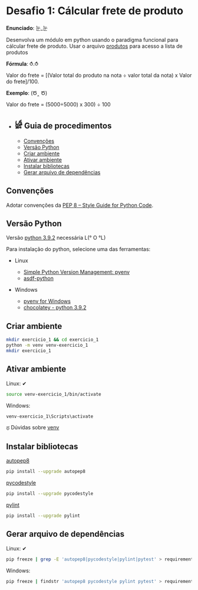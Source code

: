 # Desafio 1: Cálcular frete de produto

**Enunciado**: 눈_눈

Desenvolva um módulo em python usando o paradigma funcional para cálcular frete de produto.
Usar o arquivo [produtos](https://github.com/rodrigmars/desafios_python/blob/1cf590cf9b142913126ee4d64b19cca36f0b95f8/desafio_1/produtos.pickle) para acesso a lista de produtos

**Fórmula**: ⥀.⥀

Valor do frete = [(Valor total do produto na nota ÷ valor total da nota) x Valor do frete]/100.

**Exemplo**: (Ծ‸ Ծ)

Valor do frete = (5000÷5000) x 300) ÷ 100

- ## 𓀎 Guia de procedimentos

  - [Convenções](#convenções)
  - [Versão Python](#versão-python)
  - [Criar ambiente](#criar-ambiente)
  - [Ativar ambiente](#ativar-ambiente)
  - [Instalar bibliotecas](#instalar-bibliotecas)
  - [Gerar arquivo de dependências](#gerar-arquivo-de-dependências)

## Convenções

Adotar convenções da [PEP 8 – Style Guide for Python Code](https://peps.python.org/pep-0008/).

## Versão Python

Versão [python 3.9.2](https://www.python.org/downloads/release/python-392/)  necessária L(° O °L)

Para instalação do python, selecione uma das ferramentas:

- Linux
  - [Simple Python Version Management: pyenv](https://github.com/pyenv/pyenv)
  - [asdf-python](https://github.com/asdf-community/asdf-python)

- Windows
  - [pyenv for Windows](https://github.com/pyenv-win/pyenv-win)
  - [chocolatey - python 3.9.2](https://community.chocolatey.org/packages/python/3.9.2)

## Criar ambiente

```bash
mkdir exercicio_1 && cd exercicio_1
python -m venv venv-exercicio_1
mkdir exercicio_1
```

## Ativar ambiente

Linux: ✔

```bash
source venv-exercicio_1/bin/activate
```

Windows:

```bash
venv-exercicio_1\Scripts\activate
```

ಥ Dúvidas sobre [venv](https://docs.python.org/3/library/venv.html)

## Instalar bibliotecas

[autopep8](https://github.com/hhatto/autopep8)

```bash
pip install --upgrade autopep8
```

[pycodestyle](https://github.com/PyCQA/pycodestyle)

```bash
pip install --upgrade pycodestyle
```

[pylint](https://github.com/PyCQA/pylint)

```bash
pip install --upgrade pylint
```

## Gerar arquivo de dependências

Linux: ✔

```bash
pip freeze | grep -E 'autopep8|pycodestyle|pylint|pytest' > requirements.txt
```

Windows:

```bash
pip freeze | findstr 'autopep8 pycodestyle pylint pytest' > requirements.txt
```
